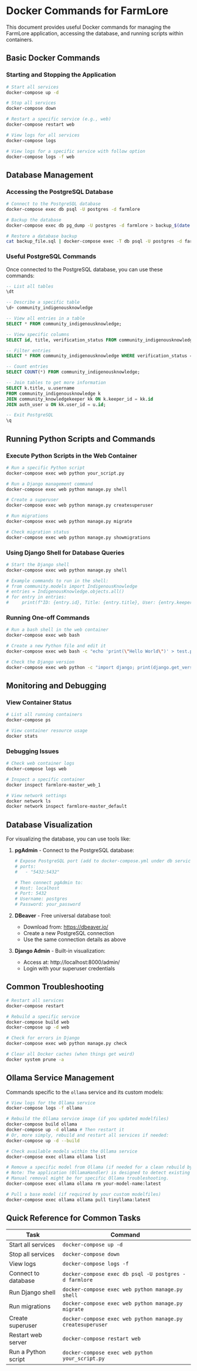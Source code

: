 # Docker Commands for FarmLore

This document provides useful Docker commands for managing the FarmLore application, accessing the database, and running scripts within containers.

## Basic Docker Commands

### Starting and Stopping the Application

```bash
# Start all services
docker-compose up -d

# Stop all services
docker-compose down

# Restart a specific service (e.g., web)
docker-compose restart web

# View logs for all services
docker-compose logs

# View logs for a specific service with follow option
docker-compose logs -f web
```

## Database Management

### Accessing the PostgreSQL Database

```bash
# Connect to the PostgreSQL database
docker-compose exec db psql -U postgres -d farmlore

# Backup the database
docker-compose exec db pg_dump -U postgres -d farmlore > backup_$(date +%Y%m%d).sql

# Restore a database backup
cat backup_file.sql | docker-compose exec -T db psql -U postgres -d farmlore
```

### Useful PostgreSQL Commands

Once connected to the PostgreSQL database, you can use these commands:

```sql
-- List all tables
\dt

-- Describe a specific table
\d+ community_indigenousknowledge

-- View all entries in a table
SELECT * FROM community_indigenousknowledge;

-- View specific columns
SELECT id, title, verification_status FROM community_indigenousknowledge;

-- Filter entries
SELECT * FROM community_indigenousknowledge WHERE verification_status = 'pending';

-- Count entries
SELECT COUNT(*) FROM community_indigenousknowledge;

-- Join tables to get more information
SELECT k.title, u.username 
FROM community_indigenousknowledge k 
JOIN community_knowledgekeeper kk ON k.keeper_id = kk.id 
JOIN auth_user u ON kk.user_id = u.id;

-- Exit PostgreSQL
\q
```

## Running Python Scripts and Commands

### Execute Python Scripts in the Web Container

```bash
# Run a specific Python script
docker-compose exec web python your_script.py

# Run a Django management command
docker-compose exec web python manage.py shell

# Create a superuser
docker-compose exec web python manage.py createsuperuser

# Run migrations
docker-compose exec web python manage.py migrate

# Check migration status
docker-compose exec web python manage.py showmigrations
```

### Using Django Shell for Database Queries

```bash
# Start the Django shell
docker-compose exec web python manage.py shell

# Example commands to run in the shell:
# from community.models import IndigenousKnowledge
# entries = IndigenousKnowledge.objects.all()
# for entry in entries:
#     print(f"ID: {entry.id}, Title: {entry.title}, User: {entry.keeper.user.username}")
```

### Running One-off Commands

```bash
# Run a bash shell in the web container
docker-compose exec web bash

# Create a new Python file and edit it
docker-compose exec web bash -c "echo 'print(\"Hello World\")' > test.py && python test.py"

# Check the Django version
docker-compose exec web python -c "import django; print(django.get_version())"
```

## Monitoring and Debugging

### View Container Status

```bash
# List all running containers
docker-compose ps

# View container resource usage
docker stats
```

### Debugging Issues

```bash
# Check web container logs
docker-compose logs web

# Inspect a specific container
docker inspect farmlore-master_web_1

# View network settings
docker network ls
docker network inspect farmlore-master_default
```

## Database Visualization

For visualizing the database, you can use tools like:

1. **pgAdmin** - Connect to the PostgreSQL database:
   ```bash
   # Expose PostgreSQL port (add to docker-compose.yml under db service)
   # ports:
   #   - "5432:5432"
   
   # Then connect pgAdmin to:
   # Host: localhost
   # Port: 5432
   # Username: postgres
   # Password: your_password
   ```

2. **DBeaver** - Free universal database tool:
   - Download from: https://dbeaver.io/
   - Create a new PostgreSQL connection
   - Use the same connection details as above

3. **Django Admin** - Built-in visualization:
   - Access at: http://localhost:8000/admin/
   - Login with your superuser credentials

## Common Troubleshooting

```bash
# Restart all services
docker-compose restart

# Rebuild a specific service
docker-compose build web
docker-compose up -d web

# Check for errors in Django
docker-compose exec web python manage.py check

# Clear all Docker caches (when things get weird)
docker system prune -a
```

## Ollama Service Management

Commands specific to the `ollama` service and its custom models:

```bash
# View logs for the Ollama service
docker-compose logs -f ollama

# Rebuild the Ollama service image (if you updated modelfiles)
docker-compose build ollama
docker-compose up -d ollama # Then restart it
# Or, more simply, rebuild and restart all services if needed:
docker-compose up -d --build

# Check available models within the Ollama service
docker-compose exec ollama ollama list

# Remove a specific model from Ollama (if needed for a clean rebuild by Ollama itself)
# Note: The application (OllamaHandler) is designed to detect existing models.
# Manual removal might be for specific Ollama troubleshooting.
docker-compose exec ollama ollama rm your-model-name:latest

# Pull a base model (if required by your custom modelfiles)
docker-compose exec ollama ollama pull tinyllama:latest
```

## Quick Reference for Common Tasks

| Task | Command |
|------|---------|
| Start all services | `docker-compose up -d` |
| Stop all services | `docker-compose down` |
| View logs | `docker-compose logs -f` |
| Connect to database | `docker-compose exec db psql -U postgres -d farmlore` |
| Run Django shell | `docker-compose exec web python manage.py shell` |
| Run migrations | `docker-compose exec web python manage.py migrate` |
| Create superuser | `docker-compose exec web python manage.py createsuperuser` |
| Restart web server | `docker-compose restart web` |
| Run a Python script | `docker-compose exec web python your_script.py` |
